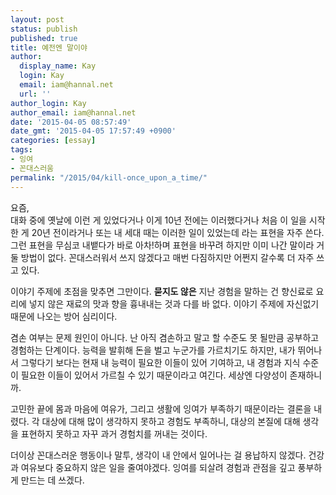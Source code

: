 ```yaml
---
layout: post
status: publish
published: true
title: 예전엔 말이야
author:
  display_name: Kay
  login: Kay
  email: iam@hannal.net
  url: ''
author_login: Kay
author_email: iam@hannal.net
date: '2015-04-05 08:57:49'
date_gmt: '2015-04-05 17:57:49 +0900'
categories: [essay]
tags:
- 잉여
- 꼰대스러움
permalink: "/2015/04/kill-once_upon_a_time/"
---
```


요즘,  
대화 중에 옛날에 이런 게 있었다거나 이게 10년 전에는 이러했다거나 처음 이 일을 시작한 게 20년 전이라거나 또는 내 세대 때는 이러한 일이 있었는데 라는 표현을 자주 쓴다. 그런 표현을 무심코 내뱉다가 바로 아차!하며 표현을 바꾸려 하지만 이미 나간 말이라 거둘 방법이 없다. 꼰대스러워서 쓰지 않겠다고 매번 다짐하지만 어쩐지 갈수록 더 자주 쓰고 있다.

이야기 주제에 초점을 맞추면 그만이다. **묻지도 않은** 지난 경험을 말하는 건 향신료로 요리에 넣지 않은 재료의 맛과 향을 흉내내는 것과 다를 바 없다. 이야기 주제에 자신없기 때문에 나오는 방어 심리이다.

겸손 여부는 문제 원인이 아니다. 난 아직 겸손하고 말고 할 수준도 못 될만큼 공부하고 경험하는 단계이다. 능력을 발휘해 돈을 벌고 누군가를 가르치기도 하지만, 내가 뛰어나서 그렇다기 보다는 현재 내 능력이 필요한 이들이 있어 기여하고, 내 경험과 지식 수준이 필요한 이들이 있어서 가르칠 수 있기 때문이라고 여긴다. 세상엔 다양성이 존재하니까.

고민한 끝에 몸과 마음에 여유가, 그리고 생활에 잉여가 부족하기 때문이라는 결론을 내렸다. 각 대상에 대해 많이 생각하지 못하고 경험도 부족하니, 대상의 본질에 대해 생각을 표현하지 못하고 자꾸 과거 경험치를 꺼내는 것이다.

더이상 꼰대스러운 행동이나 말투, 생각이 내 안에서 일어나는 걸 용납하지 않겠다. 건강과 여유보다 중요하지 않은 일을 줄여야겠다. 잉여를 되살려 경험과 관점을 깊고 풍부하게 만드는 데 쓰겠다. 
